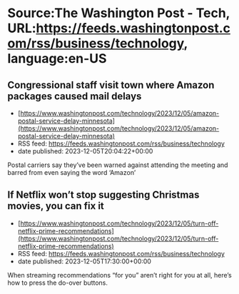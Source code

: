 # Source:The Washington Post - Tech, URL:https://feeds.washingtonpost.com/rss/business/technology, language:en-US

## Congressional staff visit town where Amazon packages caused mail delays
 - [https://www.washingtonpost.com/technology/2023/12/05/amazon-postal-service-delay-minnesota](https://www.washingtonpost.com/technology/2023/12/05/amazon-postal-service-delay-minnesota)
 - RSS feed: https://feeds.washingtonpost.com/rss/business/technology
 - date published: 2023-12-05T20:04:22+00:00

Postal carriers say they’ve been warned against attending the meeting and barred from even saying the word ‘Amazon’

## If Netflix won’t stop suggesting Christmas movies, you can fix it
 - [https://www.washingtonpost.com/technology/2023/12/05/turn-off-netflix-prime-recommendations](https://www.washingtonpost.com/technology/2023/12/05/turn-off-netflix-prime-recommendations)
 - RSS feed: https://feeds.washingtonpost.com/rss/business/technology
 - date published: 2023-12-05T17:30:00+00:00

When streaming recommendations “for you” aren’t right for you at all, here’s how to press the do-over buttons.

